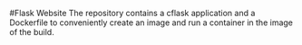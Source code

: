 #Flask Website
The repository contains a cflask application and a Dockerfile to conveniently create an image and run a container in the image of the build.
